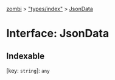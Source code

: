 [zombi](../README.md) > ["types/index"](../modules/_types_index_.md) > [JsonData](../interfaces/_types_index_.jsondata.md)



# Interface: JsonData

## Indexable

\[key: `string`\]:&nbsp;`any`

